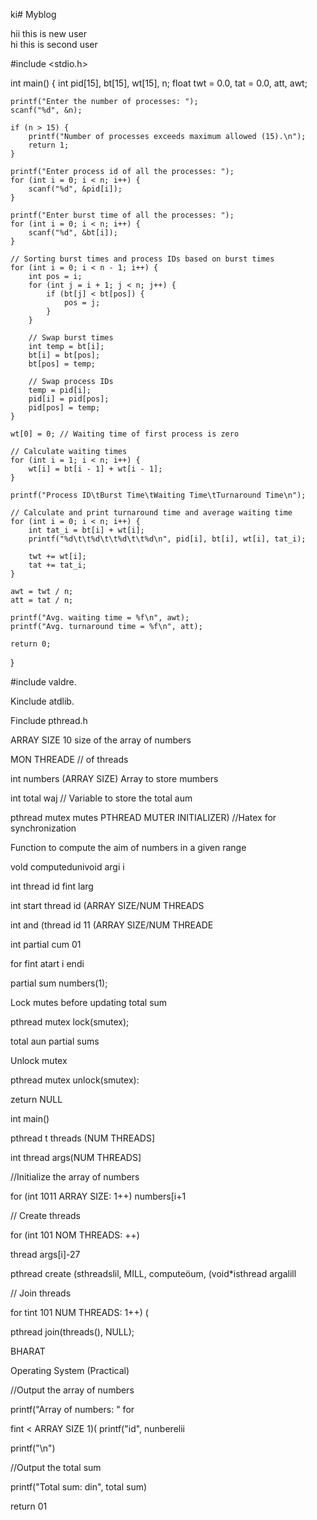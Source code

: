 ki# Myblog

hii this is new user
<br>
hi this is second user

#include <stdio.h>

int main() {
    int pid[15], bt[15], wt[15], n;
    float twt = 0.0, tat = 0.0, att, awt;

    printf("Enter the number of processes: ");
    scanf("%d", &n);

    if (n > 15) {
        printf("Number of processes exceeds maximum allowed (15).\n");
        return 1;
    }

    printf("Enter process id of all the processes: ");
    for (int i = 0; i < n; i++) {
        scanf("%d", &pid[i]);
    }

    printf("Enter burst time of all the processes: ");
    for (int i = 0; i < n; i++) {
        scanf("%d", &bt[i]);
    }

    // Sorting burst times and process IDs based on burst times
    for (int i = 0; i < n - 1; i++) {
        int pos = i;
        for (int j = i + 1; j < n; j++) {
            if (bt[j] < bt[pos]) {
                pos = j;
            }
        }

        // Swap burst times
        int temp = bt[i];
        bt[i] = bt[pos];
        bt[pos] = temp;

        // Swap process IDs
        temp = pid[i];
        pid[i] = pid[pos];
        pid[pos] = temp;
    }

    wt[0] = 0; // Waiting time of first process is zero

    // Calculate waiting times
    for (int i = 1; i < n; i++) {
        wt[i] = bt[i - 1] + wt[i - 1];
    }

    printf("Process ID\tBurst Time\tWaiting Time\tTurnaround Time\n");

    // Calculate and print turnaround time and average waiting time
    for (int i = 0; i < n; i++) {
        int tat_i = bt[i] + wt[i];
        printf("%d\t\t%d\t\t%d\t\t%d\n", pid[i], bt[i], wt[i], tat_i);

        twt += wt[i];
        tat += tat_i;
    }

    awt = twt / n;
    att = tat / n;

    printf("Avg. waiting time = %f\n", awt);
    printf("Avg. turnaround time = %f\n", att);

    return 0;
}




#include valdre.

Kinclude atdlib.

Finclude pthread.h

ARRAY SIZE 10 size of the array of numbers

MON THREADE // of threads

int numbers (ARRAY SIZE) Array to store mumbers

int total waj // Variable to store the total aum

pthread mutex mutes PTHREAD MUTER INITIALIZER) //Hatex for synchronization

Function to compute the aim of numbers in a given range

vold computedunivoid argi i

int thread id fint larg

int start thread id (ARRAY SIZE/NUM THREADS

int and (thread id 11 (ARRAY SIZE/NUM THREADE

int partial cum 01

for fint atart i endi

partial sum numbers(1);

Lock mutes before updating total sum

pthread mutex lock(smutex);

total aun partial sums

Unlock mutex

pthread mutex unlock(smutex):

zeturn NULL

int main()

pthread t threads (NUM THREADS]

int thread args(NUM THREADS]

//Initialize the array of numbers

for (int 1011 ARRAY SIZE: 1++) numbers[i+1

// Create threads

for (int 101 NOM THREADS: ++)

thread args[i]-27

pthread create (sthreadslil, MILL, computeöum, (void*isthread argalill

// Join threads

for tint 101 NUM THREADS: 1++) (

pthread join(threads(), NULL);

BHARAT

Operating System (Practical)

//Output the array of numbers

printf("Array of numbers: " for

fint < ARRAY SIZE 1)( printf("id", nunberelii

printf("\n")

//Output the total sum

printf("Total sum: din", total sum)

return 01
